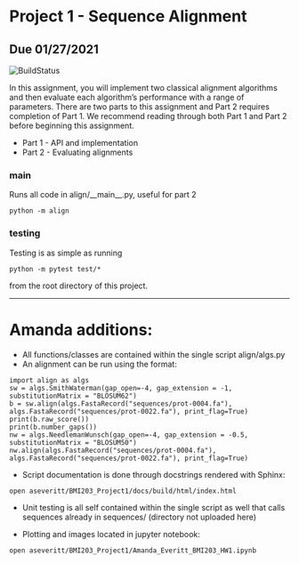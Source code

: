 # Project 1 - Sequence Alignment
## Due 01/27/2021

![BuildStatus](https://github.com/aseveritt/BMI203_Project1/workflows/HW1/badge.svg?event=push)

In this assignment, you will implement two classical alignment algorithms and then evaluate each algorithm’s performance with a range of parameters. There are two parts to this assignment and Part 2 requires completion of Part 1. We recommend reading through both Part 1 and Part 2 before beginning this assignment. 

* Part 1 - API and implementation
* Part 2 - Evaluating alignments

### main
Runs all code in align/\_\_main\_\_.py, useful for part 2
```
python -m align
```

### testing
Testing is as simple as running
```
python -m pytest test/*
```
from the root directory of this project.


-----------------------------------------------------
# Amanda additions:

- All functions/classes are contained within the single script align/algs.py
- An alignment can be run using the format:

```
import align as algs
sw = algs.SmithWaterman(gap_open=-4, gap_extension = -1, substitutionMatrix = "BLOSUM62")
b = sw.align(algs.FastaRecord("sequences/prot-0004.fa"), algs.FastaRecord("sequences/prot-0022.fa"), print_flag=True)
print(b.raw_score())
print(b.number_gaps())
nw = algs.NeedlemanWunsch(gap_open=-4, gap_extension = -0.5, substitutionMatrix = "BLOSUM50")
nw.align(algs.FastaRecord("sequences/prot-0004.fa"), algs.FastaRecord("sequences/prot-0022.fa"), print_flag=True)
```

- Script documentation is done through docstrings rendered with Sphinx:
```
open aseveritt/BMI203_Project1/docs/build/html/index.html
```

- Unit testing is all self contained within the single script as well that calls sequences already in sequences/ (directory not uploaded here)

- Plotting and images located in jupyter notebook:
```
open aseveritt/BMI203_Project1/Amanda_Everitt_BMI203_HW1.ipynb
```


